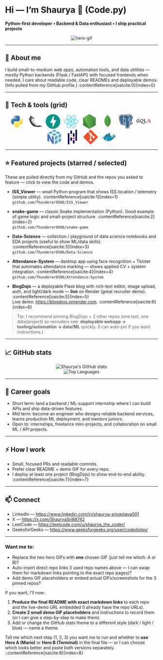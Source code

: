 # Hi — I’m Shaurya 👋 (Code.py)  
**Python-first developer • Backend & Data enthusiast • I ship practical projects**

<!-- HERO — 2 options: use either A (Mario) or B (Terminal) — keep both for preview, pick one later -->
<p align="center">
  <img src="https://64.media.tumblr.com/1acf3dc0425baf913f8742e03a48abda/226d5ec21f124fdc-21/s1280x1920/76ce770cca7dbb774adf9bfeabf68281419b0af4.gif" alt="hero-gif" width="520" />
</p>


---

## 🔭 About me
I build small-to-medium web apps, automation tools, and data utilities — mostly Python backends (Flask / FastAPI) with focused frontends when needed. I care about readable code, clear READMEs and deployable demos.  
(Info pulled from my GitHub profile.) :contentReference[oaicite:0]{index=0}

---

## 🧰 Tech & tools (grid)
<p align="center">
  <img alt="Python" src="https://raw.githubusercontent.com/devicons/devicon/master/icons/python/python-original.svg" width="48" />&nbsp;&nbsp;
  <img alt="Flask" src="https://raw.githubusercontent.com/devicons/devicon/master/icons/flask/flask-original.svg" width="48" />&nbsp;&nbsp;
  <img alt="FastAPI" src="https://raw.githubusercontent.com/devicons/devicon/master/icons/fastapi/fastapi-original.svg" width="48" />&nbsp;&nbsp;
  <img alt="React" src="https://raw.githubusercontent.com/devicons/devicon/master/icons/react/react-original.svg" width="48" />&nbsp;&nbsp;
  <img alt="Node.js" src="https://raw.githubusercontent.com/devicons/devicon/master/icons/nodejs/nodejs-original.svg" width="48" />&nbsp;&nbsp;
  <img alt="MongoDB" src="https://raw.githubusercontent.com/devicons/devicon/master/icons/mongodb/mongodb-original.svg" width="48" />&nbsp;&nbsp;
  <img alt="PostgreSQL" src="https://raw.githubusercontent.com/devicons/devicon/master/icons/postgresql/postgresql-original.svg" width="48" />&nbsp;&nbsp;
  <img alt="SQLAlchemy" src="https://raw.githubusercontent.com/devicons/devicon/master/icons/sqlalchemy/sqlalchemy-original.svg" width="48" />&nbsp;&nbsp;
  <img alt="NumPy" src="https://raw.githubusercontent.com/devicons/devicon/master/icons/numpy/numpy-original.svg" width="48" />&nbsp;&nbsp;
  <img alt="pandas" src="https://raw.githubusercontent.com/devicons/devicon/master/icons/pandas/pandas-original.svg" width="48" />&nbsp;&nbsp;
  <img alt="Git" src="https://raw.githubusercontent.com/devicons/devicon/master/icons/git/git-original.svg" width="48" />&nbsp;&nbsp;
  <img alt="Docker" src="https://raw.githubusercontent.com/devicons/devicon/master/icons/docker/docker-original.svg" width="48" />
</p>

---

## ⭐ Featured projects (starred / selected)
These are pulled directly from my GitHub and the repos you asked to feature — click to view the code and demos.

- **ISS_Viewer** — small Python program that shows ISS location / telemetry (simple utility). :contentReference[oaicite:1]{index=1}  
  `github.com/Thunderer9506/ISS_Viewer`

- **snake-game** — classic Snake implementation (Python). Good example of game logic and small-project structure. :contentReference[oaicite:2]{index=2}  
  `github.com/Thunderer9506/snake-game`

- **Data-Science** — collection / playground of data science notebooks and EDA projects (useful to show ML/data skills). :contentReference[oaicite:3]{index=3}  
  `github.com/Thunderer9506/Data-Science`

- **Attendance-System** — desktop app using face recognition + Tkinter that automates attendance marking — shows applied CV + system integration. :contentReference[oaicite:4]{index=4}  
  `github.com/Thunderer9506/Attendance-System`

- **BlogDojo** — a deployable Flask blog with rich-text editor, image upload, auth, and light/dark mode — **live** on Render (great recruiter demo). :contentReference[oaicite:5]{index=5}  
  Live demo: https://blogdojo.onrender.com. :contentReference[oaicite:6]{index=6}

> Tip: I recommend pinning BlogDojo + 2 other repos (one tool, one data/project) so recruiters see: **deployable webapp → tooling/automation → data/ML** quickly. (I can auto-pin if you want instructions.)

---

## 📈 GitHub stats
<p align="center">
  <!-- GitHub readme stats card -->
  <img alt="Shaurya's GitHub stats" src="https://github-readme-stats.vercel.app/api?username=Thunderer9506&show_icons=true&theme=vision-friendly-dark" />
  <!-- Top languages -->
  <br/>
  <img alt="Top Languages" src="https://github-readme-stats.vercel.app/api/top-langs/?username=Thunderer9506&layout=compact&theme=vision-friendly-dark" />
</p>

---

## 🎯 Career goals
- Short term: land a backend / ML-support internship where I can build APIs and ship data-driven features.  
- Mid term: become an engineer who designs reliable backend services, learns production ML deployment, and mentors juniors.  
- Open to: internships, freelance mini-projects, and collaboration on small ML / API projects.

---

## ⚡ How I work
- Small, focused PRs and readable commits.  
- Prefer clear README + demo GIF for every repo.  
- I deploy at least one project (BlogDojo) to show end-to-end ability. :contentReference[oaicite:7]{index=7}

---

## 📫 Connect
- LinkedIn — https://www.linkedin.com/in/shaurya-srivastava001  
- X — https://x.com/ShauryaSri88742  
- LeetCode — https://leetcode.com/u/shaurya_the_coder/  
- GeeksforGeeks — https://www.geeksforgeeks.org/user/codedotpy/

---

### Want me to:
- Replace the two hero GIFs with **one** chosen GIF (just tell me which: A or B)?  
- Auto-insert direct repo links (I used repo names above — I can swap them for markdown links pointing to the exact repo pages)?  
- Add demo GIF placeholders or embed actual GIFs/screenshots for the 3 pinned repos?  

If you want, I’ll now:
1. **Produce the final README with exact markdown links** to each repo and the live-demo URL embedded (I already have the repo URLs).  
2. **Create 2 small demo GIF placeholders** and instructions to record them (or I can give a step-by-step to make them).  
3. Add or change the GitHub stats theme to a different style (dark / light / blue) — name a theme.

Tell me which next step (1, 2, 3) you want me to run and whether to **use Hero A (Mario)** or **Hero B (Terminal)** in the final file — or I can choose which looks better and paste both versions separately.
::contentReference[oaicite:8]{index=8}
